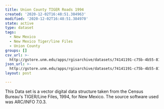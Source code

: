 ```yaml
---
title: Union County TIGER Roads 1994
created: '2020-12-02T16:48:51.384963'
modified: '2020-12-02T16:48:51.384970'
state: active
type: dataset
tags:
  - New Mexico
  - New Mexico Tiger/line Files
  - Union County
groups: []
csv_url: >-
  http://gstore.unm.edu/apps/rgisarchive/datasets/74141191-c75b-4b55-8150-6f82f8ea0af8/tlf259shp.derived.csv
json_url: >-
  http://gstore.unm.edu/apps/rgisarchive/datasets/74141191-c75b-4b55-8150-6f82f8ea0af8/tlf259shp.derived.json
layout: post

---
```

This Data set is a vector digital data structure taken from the Census Bureau's TIGER/Line Files, 1994, for New Mexico.  The source software used was ARC/INFO 7.0.3.
